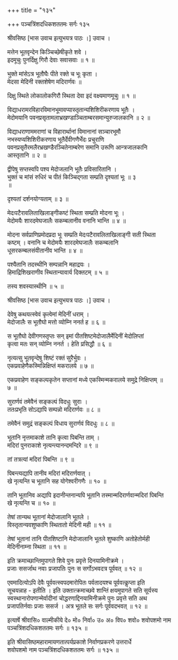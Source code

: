+++
title = "१३५"

+++
पञ्चत्रिंशदधिकशततमः सर्गः १३५  
  
श्रीवसिष्ठ [भास उवाच इत्युभयत्र पाठः ।] उवाच ।  
  
मत्तेन भूतवृन्देन किञ्चिच्छेषीकृते शवे ।  
इदमूचुः पुनर्दिक्षु गिरौ देवाः सवासवाः ॥ १ ॥  
  
भुक्ते मांसेऽत्र भूतौघैः पीते रक्ते च भूः कृता ।  
मेदसा मेदिनी रक्तशेषेण मदिरार्णवः ॥   
  
दिक्षु स्थिते लोकालोकगिरौ स्थिता देवा इदं वक्ष्यमाणमूचुः ॥ १ ॥  
  
विद्याधरामरविहारविमानभूमावप्यास्तृतान्यशिशिरीकरणाय भूतैः ।  
मेदोमयानि पवनप्रसृतामलाभ्रखण्डाञ्चिताम्बरसमान्युरुजालकानि ॥ २ ॥  
  
विद्याधराणाममराणां च विहारार्थानां विमानानां सञ्चारभूमौ   
नभस्यप्यशिशिरीकरणाय भूतैर्देवीगणैर्भेदः प्रचुराणि   
पवनप्रसृतैरमलैरभ्रखण्डैरञ्चितेनाम्बरेण समानि उरूणि आन्त्रजालकानि   
आस्तृतानि ॥ २ ॥  
  
द्वीपेषु सप्तस्वपि पश्य मेदोजलानि भूतैः प्रविसारितानि ।  
भुक्तं च मांसं रुधिरं च पीतं किञ्चिद्गता सम्प्रति दृश्यतां भूः ॥ ३   
॥  
  
दृश्यतां दर्शनयोग्यताम् ॥ ३ ॥  
  
मेदःपटैरावलिताखिलाङ्गीकष्टं स्थिता सम्प्रति मोदना भूः ।  
मेदोमयैः शारदमेघजालैः सकम्बलानीव वनानि भान्ति ॥ ४ ॥  
  
मोदना सर्वप्राणिप्रमोदप्रदा भूः सम्प्रति मेदःपटैरावलिताखिलाङ्गी सती स्थिता   
कष्टम् । वनानि च मेदोमयैः शारदमेघजालैः सकम्बलानि   
धूसरकम्बलसंवीतानीव भान्ति ॥ ४ ॥  
  
पश्यैतानि तदस्थीनि सम्पन्नानि महाद्रयः ।  
हिमाद्रिशिखराणीव स्थितान्यावार्य दिक्तटम् ॥ ५ ॥  
  
तस्य शवस्यास्थीनि ॥ ५ ॥  
  
श्रीवसिष्ठ [भास उवाच इत्युभयत्र पाठः ।] उवाच ।  
  
देवेषु कथयत्स्वेवं कृत्वेमां मेदिनीं धराम् ।  
मेदोजालैः स भूतौघो मत्तो व्योम्नि ननर्त ह ॥ ६ ॥  
  
स भूतौघो देवीगणस्तृप्तः सन् इमां पीतशिष्टमेदोजालैर्मेदिनीं मेदोलिप्तां   
कृत्वा मतः सन् व्योम्नि ननर्त । हेति प्रसिद्धौ ॥ ६ ॥  
  
नृत्यत्सु भूतवृन्देषु शिष्टं रक्तं सुरैर्भुवः ।  
एकप्रवाहेणैकस्मिन्निक्षिप्तं मकरालये ॥ ७ ॥  
  
एकप्रवाहेण सङ्कल्पकृतेन सप्तानां मध्ये एकस्मिन्मकरालये समुद्रे निक्षिप्तम् ॥   
७ ॥  
  
सुरार्णवं तमेवैनं सङ्कल्पं विदधुः सुराः ।  
ततःप्रभृति सोऽद्यापि सम्पन्नो मदिरार्णवः ॥ ८ ॥  
  
तमेवैनं समुद्रं सङ्कल्पं विधाय सुरार्णवं विदधुः ॥ ८ ॥  
  
भूतानि नृत्तमाकाशे तानि कृत्वा पिबन्ति ताम् ।  
मदिरां पुनराकाशे नृत्यन्त्यानन्दमन्दिरे ॥ ९ ॥  
  
तां तत्रत्यां मदिरां पिबन्ति ॥ ९ ॥  
  
पिबन्त्यद्यापि तानीव मदिरां मदिरार्णवात् ।  
खे नृत्यन्ति च भूतानि सह योगेश्वरीगणैः ॥ १० ॥  
  
तानि भूतानिव अद्यापि इदानीन्तनान्यपि भूतानि तस्मान्मदिरार्णवान्मदिरां पिबन्ति   
खे नृत्यन्ति च ॥ १० ॥  
  
तेषां तान्यथ भूतानां मेदोजालानि भूतले ।  
विस्तृतान्यवशुष्काणि स्थितातो मेदिनी मही ॥ ११ ॥  
  
तेषां भूतानां तानि पीतशिष्टानि मेदोजालानि भूतले शुष्काणि अतोहेतोर्मही   
मेदिनीनाम्ना स्थिता ॥ ११ ॥  
  
इति क्रमाच्छान्तिमुपागते शिवे पुनः प्रवृत्ते दिनयामिनीक्रमे ।  
प्रजाः ससर्जाथ नवाः प्रजापतिः पुनः स सर्गोऽभवदत्र पूर्ववत् ॥ १२ ॥  
  
एवमादित्योऽपि देवैः पूर्ववत्स्वपदमारोपितः पर्वतादयश्च पूर्ववत्कॢप्ता इति   
सूचयन्नाह - इतीति । इति उक्तात्क्रमाच्छवे शान्तिं क्षयमुपागते सति सूर्यस्य   
स्वस्थानारोपणान्मेर्वादीनां चोद्धरणाद्दिनयामिनीक्रमे पुनः प्रवृत्ते सति अथ   
प्रजापतिर्नवाः प्रजाः ससर्ज । अत्र भूतले सः सर्गः पूर्ववदभवत् ॥ १२ ॥  
  
इत्यार्षे श्रीवासि० वाल्मीकीये दे० मो० निर्वा० उ० अ० विप० शवो० शवोपशमो नाम   
पञ्चत्रिंशदधिकशततमः सर्गः ॥ १३५ ॥  
  
इति श्रीवासिष्ठमहारामायणतात्पर्यप्रकाशे निर्वाणप्रकरणे उत्तरार्धे   
शवोपशमो नाम पञ्चत्रिंशदधिकशततमः सर्गः ॥ १३५ ॥  
  
  